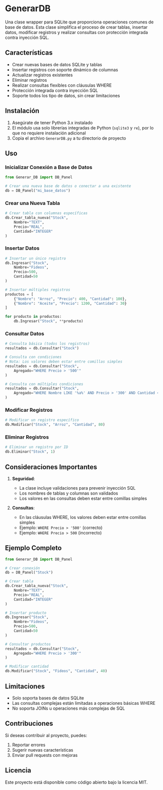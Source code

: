 # GenerarDB

Una clase wrapper para SQLite que proporciona operaciones comunes de base de datos. Esta clase simplifica el proceso de crear tablas, insertar datos, modificar registros y realizar consultas con protección integrada contra inyección SQL.

## Características

- Crear nuevas bases de datos SQLite y tablas
- Insertar registros con soporte dinámico de columnas
- Actualizar registros existentes
- Eliminar registros
- Realizar consultas flexibles con cláusulas WHERE
- Protección integrada contra inyección SQL
- Soporte todos los tipo de datos, sin crear limitaciones
## Instalación

1. Asegúrate de tener Python 3.x instalado
2. El módulo usa solo librerías integradas de Python (`sqlite3` y `re`), por lo que no requiere instalación adicional
3. Copia el archivo `GenerarDB.py` a tu directorio de proyecto

## Uso

### Inicializar Conexión a Base de Datos

```python
from Generar_DB import DB_Panel

# Crear una nueva base de datos o conectar a una existente
db = DB_Panel("mi_base_datos")
```

### Crear una Nueva Tabla

```python
# Crear tabla con columnas específicas
db.Crear_tabla_nueva("Stock", 
    Nombre="TEXT",
    Precio="REAL",
    Cantidad="INTEGER"
)
```

### Insertar Datos

```python
# Insertar un único registro
db.Ingresar("Stock",
    Nombre="Fideos",
    Precio=500,
    Cantidad=50
)

# Insertar múltiples registros
productos = [
    {"Nombre": "Arroz", "Precio": 400, "Cantidad": 100},
    {"Nombre": "Aceite", "Precio": 1200, "Cantidad": 30}
]

for producto in productos:
    db.Ingresar("Stock", **producto)
```

### Consultar Datos

```python
# Consulta básica (todos los registros)
resultados = db.Consultar("Stock")

# Consulta con condiciones
# Nota: Los valores deben estar entre comillas simples
resultados = db.Consultar("Stock", 
    Agregado="WHERE Precio > '500'"
)

# Consulta con múltiples condiciones
resultados = db.Consultar("Stock", 
    Agregado="WHERE Nombre LIKE '%a%' AND Precio > '300' AND Cantidad < '100'"
)
```

### Modificar Registros

```python
# Modificar un registro específico
db.Modificar("Stock", "Arroz", "Cantidad", 80)
```

### Eliminar Registros

```python
# Eliminar un registro por ID
db.Eliminar("Stock", 1)
```

## Consideraciones Importantes

1. **Seguridad**: 
   - La clase incluye validaciones para prevenir inyección SQL
   - Los nombres de tablas y columnas son validados
   - Los valores en las consultas deben estar entre comillas simples

2. **Consultas**:
   - En las cláusulas WHERE, los valores deben estar entre comillas simples
   - Ejemplo: `WHERE Precio > '500'` (correcto)
   - Ejemplo: `WHERE Precio > 500` (incorrecto)
   
## Ejemplo Completo

```python
from Generar_DB import DB_Panel

# Crear conexión
db = DB_Panel("Stock")

# Crear tabla
db.Crear_tabla_nueva("Stock", 
    Nombre="TEXT",
    Precio="REAL",
    Cantidad="INTEGER"
)

# Insertar producto
db.Ingresar("Stock",
    Nombre="Fideos",
    Precio=500,
    Cantidad=50
)

# Consultar productos
resultados = db.Consultar("Stock", 
    Agregado="WHERE Precio > '300'"
)

# Modificar cantidad
db.Modificar("Stock", "Fideos", "Cantidad", 40)
```

## Limitaciones

- Solo soporta bases de datos SQLite
- Las consultas complejas están limitadas a operaciones básicas WHERE
- No soporta JOINs u operaciones más complejas de SQL

## Contribuciones

Si deseas contribuir al proyecto, puedes:

1. Reportar errores
2. Sugerir nuevas características
3. Enviar pull requests con mejoras

## Licencia

Este proyecto está disponible como código abierto bajo la licencia MIT.

